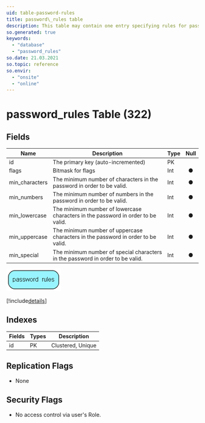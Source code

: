 ```yaml
---
uid: table-password-rules
title: password\_rules table
description: This table may contain one entry specifying rules for passwords.
so.generated: true
keywords:
  - "database"
  - "password_rules"
so.date: 21.03.2021
so.topic: reference
so.envir:
  - "onsite"
  - "online"
---
```


# password\_rules Table (322)

## Fields

| Name | Description | Type | Null |
|------|-------------|------|:----:|
|id|The primary key (auto-incremented)|PK| |
|flags|Bitmask for flags|Int|&#x25CF;|
|min\_characters|The minimum number of characters in the password in order to be valid.|Int|&#x25CF;|
|min\_numbers|The minimum number of numbers in the password in order to be valid.|Int|&#x25CF;|
|min\_lowercase|The minimum number of lowercase characters in the password in order to be valid.|Int|&#x25CF;|
|min\_uppercase|The minimum number of uppercase characters in the password in order to be valid.|Int|&#x25CF;|
|min\_special|The minimum number of special characters in the password in order to be valid.|Int|&#x25CF;|


![password_rules table relationship diagram](./media/password_rules.png)

[!include[details](./includes/password-rules.md)]

## Indexes

| Fields | Types | Description |
|--------|-------|-------------|
|id |PK |Clustered, Unique |

## Replication Flags

* None

## Security Flags

* No access control via user's Role.

